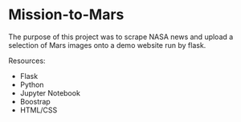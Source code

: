 # Mission-to-Mars

The purpose of this project was to scrape NASA news and upload a selection of Mars images onto a demo website run by flask. 

Resources:
- Flask
- Python
- Jupyter Notebook
- Boostrap
- HTML/CSS
